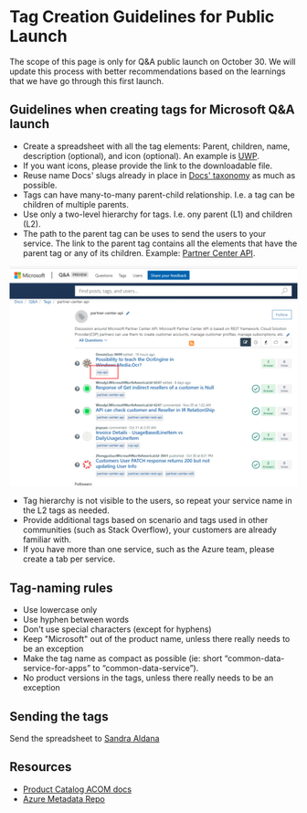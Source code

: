 # Tag Creation Guidelines for Public Launch

The scope of this page is only for Q&A public launch on October 30. We will update this process with better recommendations based on the learnings that we have go through this first launch.

## Guidelines when creating tags for Microsoft Q&A launch

- Create a spreadsheet with all the tag elements: Parent, children, name, description (optional), and icon (optional). An example is [UWP](https://microsoft.sharepoint.com/teams/CE_APEX/Documents/APEX%20Online%20Team/Minerva/Public%20Launch/UWP.xlsx?web=1).
- If you want icons, please provide the link to the downloadable file.
- Reuse name Docs' slugs already in place in [Docs' taxonomy](https://review.docs.microsoft.com/en-us/new-hope/information-architecture/metadata/taxonomies?branch=master) as much as possible.
- Tags can have many-to-many parent-child relationship. I.e. a tag can be children of multiple parents.
- Use only a two-level hierarchy for tags. I.e. ony parent (L1) and children (L2).
- The path to the parent tag can be uses to send the users to your service. The link to the parent tag contains all the elements that have the parent tag or any of its children. Example: [Partner Center API](https://docs.microsoft.com/answers/topics/partner-center-api.html).

![parent tag hierarchy in Q&A](media/parent-tag.png)

- Tag hierarchy is not visible to the users, so repeat your service name in the L2 tags as needed.
- Provide additional tags based on scenario and tags used in other communities (such as Stack Overflow), your customers are already familiar with.
- If you have more than one service, such as the Azure team, please create a tab per service.

## Tag-naming rules

- Use lowercase only
- Use hyphen between words
- Don't use special characters (except for hyphens)
- Keep "Microsoft" out of the product name, unless there really needs to be an exception
- Make the tag name as compact as possible (ie: short “common-data-service-for-apps” to “common-data-service”).
- No product versions in the tags, unless there really needs to be an exception

## Sending the tags

Send the spreadsheet to [Sandra Aldana](mailto:saldana)

## Resources

- [Product Catalog ACOM docs](https://acom.azure.net/documentation/product-catalog-synchronization-process/)
- [Azure Metadata Repo](https://github.com/Azure/azure-metadata)
